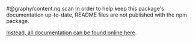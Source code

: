 #@graphy/content.nq.scan
In order to help keep this package's documentation up-to-date, README files are not published with the npm package.

[Instead, all documentation can be found online here](https://graphy.link/).
